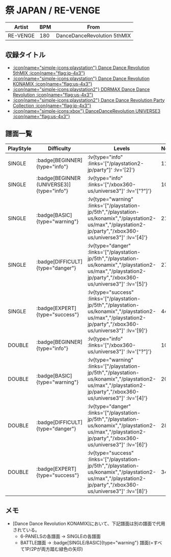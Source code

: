 # 祭 JAPAN / RE-VENGE

|Artist|BPM|From|
|------|---|----|
|RE-VENGE|180|DanceDanceRevolution 5thMIX|

## 収録タイトル

- [ :icon{name="simple-icons:playstation"} Dance Dance Revolution 5thMIX :icon{name="flag:jp-4x3"} ](/playstation-jp/5th)
- [ :icon{name="simple-icons:playstation"} Dance Dance Revolution KONAMIX :icon{name="flag:us-4x3"} ](/playstation-us/konamix)
- [ :icon{name="simple-icons:playstation2"} DDRMAX Dance Dance Revolution :icon{name="flag:us-4x3"} ](/playstation2-us/max)
- [ :icon{name="simple-icons:playstation2"} Dance Dance Revolution Party Collection :icon{name="flag:jp-4x3"} ](/playstation2-jp/party)
- [ :icon{name="simple-icons:xbox"} DanceDanceRevolution UNIVERSE3 :icon{name="flag:us-4x3"} ](/xbox360-us/universe3)

## 譜面一覧

|PlayStyle|Difficulty|Levels|Notes|Movie|
|---------|----------|------|-----|-----|
|SINGLE| :badge[BEGINNER]{type="info"} | :lv{type="info" :links='["/playstation2-jp/party"]' :lv='[2]'} |116/0||
|SINGLE| :badge[BEGINNER (UNIVERSE3)]{type="info"} | :lv{type="info" :links='["/xbox360-us/universe3"]' :lv='["?"]'} |100/0||
|SINGLE| :badge[BASIC]{type="warning"} | :lv{type="warning" :links='["/playstation-jp/5th","/playstation-us/konamix","/playstation2-us/max","/playstation2-jp/party","/xbox360-us/universe3"]' :lv='[4]'} |216/0||
|SINGLE| :badge[DIFFICULT]{type="danger"} | :lv{type="danger" :links='["/playstation-jp/5th","/playstation-us/konamix","/playstation2-us/max","/playstation2-jp/party","/xbox360-us/universe3"]' :lv='[5]'} |277/0||
|SINGLE| :badge[EXPERT]{type="success"} | :lv{type="success" :links='["/playstation-jp/5th","/playstation-us/konamix","/playstation2-us/max","/playstation2-jp/party","/xbox360-us/universe3"]' :lv='[9]'} |447/0||
|DOUBLE| :badge[BEGINNER]{type="info"} | :lv{type="info" :links='["/xbox360-us/universe3"]' :lv='["?"]'} |100/0||
|DOUBLE| :badge[BASIC]{type="warning"} | :lv{type="warning" :links='["/playstation-jp/5th","/playstation-us/konamix","/playstation2-us/max","/playstation2-jp/party","/xbox360-us/universe3"]' :lv='[4]'} |207/0||
|DOUBLE| :badge[DIFFICULT]{type="danger"} | :lv{type="danger" :links='["/playstation-jp/5th","/playstation-us/konamix","/playstation2-us/max","/playstation2-jp/party","/xbox360-us/universe3"]' :lv='[6]'} |286/0||
|DOUBLE| :badge[EXPERT]{type="success"} | :lv{type="success" :links='["/playstation-jp/5th","/playstation-us/konamix","/playstation2-us/max","/playstation2-jp/party","/xbox360-us/universe3"]' :lv='[8]'} |349/0||

## メモ

- [Dance Dance Revolution KONAMIX]において、下記譜面は別の譜面で代用されている。
  - 6-PANELSの各譜面 → SINGLEの各譜面
  - BATTLE譜面 → :badge[SINGLE/BASIC]{type="warning"} 譜面(=すべて1P/2Pが両方踏む緑色の矢印)
